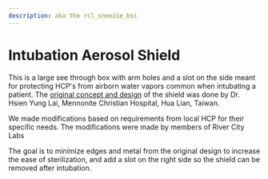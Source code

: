 ```yaml
---
description: aka the rcl_sneezie_boi
---
```


# Intubation Aerosol Shield

This is a large see through box with arm holes and a slot on the side meant for protecting HCP's from airborn water vapors common when intubating a patient. The [original concept and design](https://sites.google.com/view/aerosolbox/home?authuser=0)  of the shield was done by Dr. Hsien Yung Lai, Mennonite Christian Hospital, Hua Lian, Taiwan.

We made modifications based on requirements from local HCP for their specific needs. The modifications were made by members of River City Labs

The goal is to minimize edges and metal from the original design to increase the ease of sterilization, and add a slot on the right side so the shield can be removed after intubation. 

